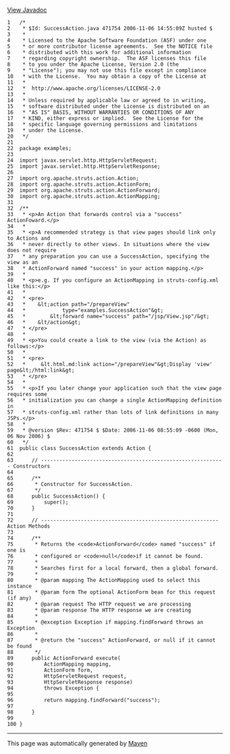 [View Javadoc](../../apidocs/examples/SuccessAction.html.md)


    1   /*
    2    * $Id: SuccessAction.java 471754 2006-11-06 14:55:09Z husted $
    3    *
    4    * Licensed to the Apache Software Foundation (ASF) under one
    5    * or more contributor license agreements.  See the NOTICE file
    6    * distributed with this work for additional information
    7    * regarding copyright ownership.  The ASF licenses this file
    8    * to you under the Apache License, Version 2.0 (the
    9    * "License"); you may not use this file except in compliance
    10   * with the License.  You may obtain a copy of the License at
    11   *
    12   *  http://www.apache.org/licenses/LICENSE-2.0
    13   *
    14   * Unless required by applicable law or agreed to in writing,
    15   * software distributed under the License is distributed on an
    16   * "AS IS" BASIS, WITHOUT WARRANTIES OR CONDITIONS OF ANY
    17   * KIND, either express or implied.  See the License for the
    18   * specific language governing permissions and limitations
    19   * under the License.
    20   */
    21  
    22  package examples;
    23  
    24  import javax.servlet.http.HttpServletRequest;
    25  import javax.servlet.http.HttpServletResponse;
    26  
    27  import org.apache.struts.action.Action;
    28  import org.apache.struts.action.ActionForm;
    29  import org.apache.struts.action.ActionForward;
    30  import org.apache.struts.action.ActionMapping;
    31  
    32  /**
    33   * <p>An Action that forwards control via a "success" ActionFoward.</p>
    34   *
    35   * <p>A recommended strategy is that view pages should link only to Actions and
    36   * never directly to other views. In situations where the view does not require
    37   * any preparation you can use a SuccessAction, specifying the view as an
    38   * ActionForward named "success" in your action mapping.</p>
    39   *
    40   * <p>e.g. If you configure an ActionMapping in struts-config.xml like this:</p>
    41   *
    42   * <pre>
    43   *    &lt;action path="/prepareView"
    44   *            type="examples.SuccessAction"&gt;
    45   *        &lt;forward name="success" path="/jsp/View.jsp"/&gt;
    46   *    &lt/action&gt;
    47   * </pre>
    48   *
    49   * <p>You could create a link to the view (via the Action) as follows:</p>
    50   *
    51   * <pre>
    52   *     &lt.html.md:link action="/prepareView"&gt;Display 'view' page&lt;/html:link&gt;
    53   * </pre>
    54   *
    55   * <p>If you later change your application such that the view page requires some
    56   * initialization you can change a single ActionMapping definition in
    57   * struts-config.xml rather than lots of link definitions in many JSPs.</p>
    58   *
    59   * @version $Rev: 471754 $ $Date: 2006-11-06 08:55:09 -0600 (Mon, 06 Nov 2006) $
    60   */
    61  public class SuccessAction extends Action {
    62  
    63      // ------------------------------------------------------------ Constructors
    64  
    65      /**
    66       * Constructor for SuccessAction.
    67       */
    68      public SuccessAction() {
    69          super();
    70      }
    71  
    72      // ---------------------------------------------------------- Action Methods
    73  
    74      /**
    75       * Returns the <code>ActionForward</code> named "success" if one is
    76       * configured or <code>null</code>if it cannot be found.
    77       *
    78       * Searches first for a local forward, then a global forward.
    79       *
    80       * @param mapping The ActionMapping used to select this instance
    81       * @param form The optional ActionForm bean for this request (if any)
    82       * @param request The HTTP request we are processing
    83       * @param response The HTTP response we are creating
    84       *
    85       * @exception Exception if mapping.findForward throws an Exception
    86       *
    87       * @return the "success" ActionForward, or null if it cannot be found
    88       */
    89      public ActionForward execute(
    90          ActionMapping mapping,
    91          ActionForm form,
    92          HttpServletRequest request,
    93          HttpServletResponse response)
    94          throws Exception {
    95  
    96          return mapping.findForward("success");
    97  
    98      }
    99  
    100 }

------------------------------------------------------------------------

This page was automatically generated by [Maven](http://maven.apache.org/)
